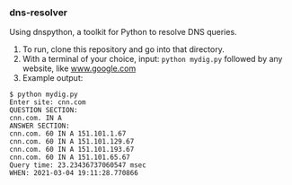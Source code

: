 ### dns-resolver
Using dnspython, a toolkit for Python to resolve DNS queries.

1. To run, clone this repository and go into that directory.
2. With a terminal of your choice, input: `python mydig.py` followed by any website, like www.google.com
3. Example output:

```console
$ python mydig.py
Enter site: cnn.com
QUESTION SECTION:
cnn.com. IN A
ANSWER SECTION:
cnn.com. 60 IN A 151.101.1.67
cnn.com. 60 IN A 151.101.129.67
cnn.com. 60 IN A 151.101.193.67
cnn.com. 60 IN A 151.101.65.67
Query time: 23.23436737060547 msec
WHEN: 2021-03-04 19:11:28.770866
```